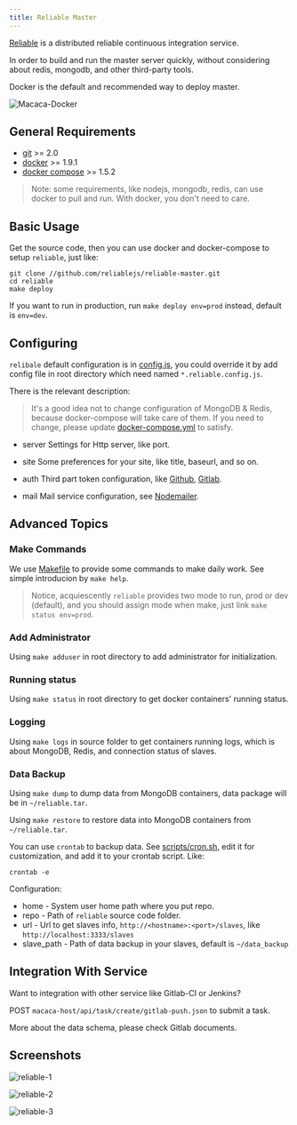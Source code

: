 ```yaml
---
title: Reliable Master
---
```


[Reliable](//reliablejs.github.io/) is a distributed reliable continuous integration service.

In order to build and run the master server quickly, without considering about redis, mongodb, and other third-party tools.

Docker is the default and recommended way to deploy master.

![Macaca-Docker](//os.alipayobjects.com/rmsportal/nRzqNDOeckHimzF.png)

## General Requirements

- [git](http://git-scm.com/) >= 2.0
- [docker](//www.docker.com/) >= 1.9.1
- [docker compose](//www.docker.com/products/docker-compose) >= 1.5.2

> Note: some requirements, like nodejs, mongodb, redis, can use docker to pull and run. With docker, you don't need to care.

## Basic Usage

Get the source code, then you can use docker and docker-compose to setup `reliable`, just like:

```shell
git clone //github.com/reliablejs/reliable-master.git
cd reliable
make deploy
```

If you want to run in production, run `make deploy env=prod` instead, default is `env=dev`.

## Configuring

`relibale` default configuration is in [config.js](../../common/config.js), you could override it by add config file in root directory which need named `*.reliable.config.js`.

There is the relevant description:

> It's a good idea not to change configuration of MongoDB & Redis, because docker-compose will take care of them. If you need to change, please update [docker-compose.yml](docker-compose.yml) to satisfy.

- server
  Settings for Http server, like port.
- site
  Some preferences for your site, like title, baseurl, and so on.
- auth
  Third part token configuration, like [Github](//github.com/), [Gitlab](//gitlab.com).

- mail
  Mail service configuration, see [Nodemailer](//github.com/nodemailer/nodemailer).

## Advanced Topics

### Make Commands

We use [Makefile](Makefile) to provide some commands to make daily work. See simple introducion by `make help`.

> Notice, acquiescently `reliable` provides two mode to run, prod or dev (default), and you should assign mode when make, just link `make status env=prod`.

### Add Administrator

Using `make adduser` in root directory to add administrator for initialization.

### Running status

Using `make status` in root directory to get docker containers' running status.

### Logging

Using `make logs` in source folder to get containers running logs, which is about MongoDB, Redis, and connection status of slaves.

### Data Backup

Using `make dump` to dump data from MongoDB containers, data package will be in `~/reliable.tar`.

Using `make restore` to restore data into MongoDB containers from `~/reliable.tar`.

You can use `crontab` to backup data. See [scripts/cron.sh](scripts/cron.sh), edit it for customization, and add it to your crontab script. Like:

```
crontab -e
```

Configuration:

- home - System user home path where you put repo.
- repo - Path of `reliable` source code folder.
- url - Url to get slaves info, `http://<hostname>:<port>/slaves`, like `http://localhost:3333/slaves`
- slave_path - Path of data backup in your slaves, default is `~/data_backup`

## Integration With Service

Want to integration with other service like Gitlab-CI or Jenkins?

POST `macaca-host/api/task/create/gitlab-push.json` to submit a task.

More about the data schema, please check Gitlab documents.

## Screenshots

![reliable-1](http://ww1.sinaimg.cn/large/6d308bd9gw1f1ygp19gllj20xl0oldna.jpg)

![reliable-2](http://ww3.sinaimg.cn/large/6d308bd9gw1f1ygp26ocej20wr0j2tcz.jpg)

![reliable-3](http://ww4.sinaimg.cn/large/6d308bd9gw1f1yr1jy4ohj20qj0jzgn4.jpg)
